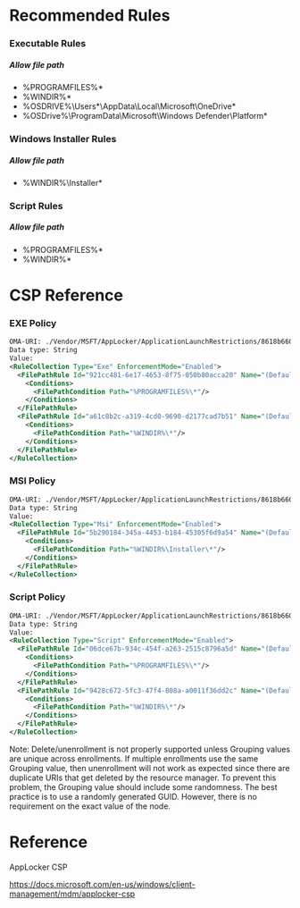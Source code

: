# Recommended Rules

### Executable Rules

##### Allow file path
* %PROGRAMFILES%\*
* %WINDIR%\*
* %OSDRIVE%\Users\*\AppData\Local\Microsoft\OneDrive\*
* %OSDrive%\ProgramData\Microsoft\Windows Defender\Platform\*

### Windows Installer Rules

##### Allow file path
* %WINDIR%\Installer\*

### Script Rules

##### Allow file path
* %PROGRAMFILES%\*
* %WINDIR%\*

# CSP Reference

### EXE Policy
```xml
OMA-URI: ./Vendor/MSFT/AppLocker/ApplicationLaunchRestrictions/8618b660-ca48-4952-90e1-eba438f23dcc/EXE/Policy
Data type: String
Value:
<RuleCollection Type="Exe" EnforcementMode="Enabled">
  <FilePathRule Id="921cc481-6e17-4653-8f75-050b80acca20" Name="(Default Rule) All files located in the Program Files folder" Description="Allows members of the Everyone group to run applications that are located in the Program Files folder." UserOrGroupSid="S-1-1-0" Action="Allow">
    <Conditions>
      <FilePathCondition Path="%PROGRAMFILES%\*"/>
    </Conditions>
  </FilePathRule>
  <FilePathRule Id="a61c8b2c-a319-4cd0-9690-d2177cad7b51" Name="(Default Rule) All files located in the Windows folder" Description="Allows members of the Everyone group to run applications that are located in the Windows folder." UserOrGroupSid="S-1-1-0" Action="Allow">
    <Conditions>
      <FilePathCondition Path="%WINDIR%\*"/>
    </Conditions>
  </FilePathRule>
</RuleCollection>
```

### MSI Policy
```xml
OMA-URI: ./Vendor/MSFT/AppLocker/ApplicationLaunchRestrictions/8618b660-ca48-4952-90e1-eba438f23dcc/MSI/Policy
Data type: String
Value:
<RuleCollection Type="Msi" EnforcementMode="Enabled">
  <FilePathRule Id="5b290184-345a-4453-b184-45305f6d9a54" Name="(Default Rule) All Windows Installer files in %systemdrive%\Windows\Installer" Description="Allows members of the Everyone group to run all Windows Installer files located in %systemdrive%\Windows\Installer." UserOrGroupSid="S-1-1-0" Action="Allow">
    <Conditions>
      <FilePathCondition Path="%WINDIR%\Installer\*"/>
    </Conditions>
  </FilePathRule>
</RuleCollection>
```

### Script Policy
```xml
OMA-URI: ./Vendor/MSFT/AppLocker/ApplicationLaunchRestrictions/8618b660-ca48-4952-90e1-eba438f23dcc/Script/Policy
Data type: String
Value:
<RuleCollection Type="Script" EnforcementMode="Enabled">
  <FilePathRule Id="06dce67b-934c-454f-a263-2515c8796a5d" Name="(Default Rule) All scripts located in the Program Files folder" Description="Allows members of the Everyone group to run scripts that are located in the Program Files folder." UserOrGroupSid="S-1-1-0" Action="Allow">
    <Conditions>
      <FilePathCondition Path="%PROGRAMFILES%\*"/>
    </Conditions>
  </FilePathRule>
  <FilePathRule Id="9428c672-5fc3-47f4-808a-a0011f36dd2c" Name="(Default Rule) All scripts located in the Windows folder" Description="Allows members of the Everyone group to run scripts that are located in the Windows folder." UserOrGroupSid="S-1-1-0" Action="Allow">
    <Conditions>
      <FilePathCondition Path="%WINDIR%\*"/>
    </Conditions>
  </FilePathRule>
</RuleCollection>
```

Note: Delete/unenrollment is not properly supported unless Grouping values are unique across enrollments. If multiple enrollments use the same Grouping value, then unenrollment will not work as expected since there are duplicate URIs that get deleted by the resource manager. To prevent this problem, the Grouping value should include some randomness. The best practice is to use a randomly generated GUID. However, there is no requirement on the exact value of the node.

# Reference

AppLocker CSP

https://docs.microsoft.com/en-us/windows/client-management/mdm/applocker-csp